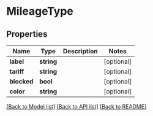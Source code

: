 # MileageType

## Properties
Name | Type | Description | Notes
------------ | ------------- | ------------- | -------------
**label** | **string** |  | [optional] 
**tariff** | **string** |  | [optional] 
**blocked** | **bool** |  | [optional] 
**color** | **string** |  | [optional] 

[[Back to Model list]](../README.md#documentation-for-models) [[Back to API list]](../README.md#documentation-for-api-endpoints) [[Back to README]](../README.md)


